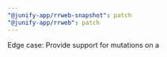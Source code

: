 ```yaml
---
"@junify-app/rrweb-snapshot": patch
"@junify-app/rrweb": patch
---
```


Edge case: Provide support for mutations on a <style> element which (unusually) has multiple text nodes
